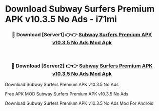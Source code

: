 # Download Subway Surfers Premium APK v10.3.5 No Ads - i71mi



<div align="center">
<h3>🔴 Download [Server1] 👉👉 <a href="https://momento.my/?title=Subway_Surfers_Premium_APK_v10.3.5_No_Ads">Subway Surfers Premium APK v10.3.5 No Ads Mod Apk</a></h3><br>

<h3>🔴 Download [Server2] 👉👉 <a href="https://momento.my/?title=Subway_Surfers_Premium_APK_v10.3.5_No_Ads">Subway Surfers Premium APK v10.3.5 No Ads Mod Apk</a></h3>
</div>



Download Subway Surfers Premium APK v10.3.5 No Ads 

Free APK MOD Subway Surfers Premium APK v10.3.5 No Ads 

Download Subway Surfers Premium APK v10.3.5 No Ads Mod For Android
